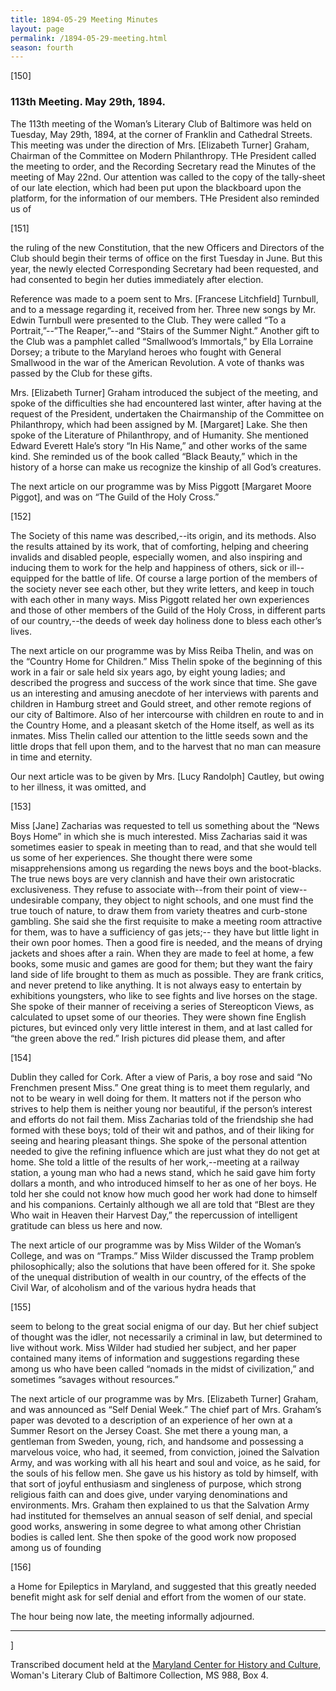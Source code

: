 ```yaml
---
title: 1894-05-29 Meeting Minutes
layout: page
permalink: /1894-05-29-meeting.html
season: fourth
---
```

[150]

### 113th Meeting. May 29th, 1894.

The 113th meeting of the Woman’s Literary Club of Baltimore was held on Tuesday, May 29th, 1894, at the corner of Franklin and Cathedral Streets. This meeting was under the direction of Mrs. [Elizabeth Turner] Graham, Chairman of the Committee on Modern Philanthropy. THe President called the meeting to order, and the Recording Secretary read the Minutes of the meeting of May 22nd. Our attention was called to the copy of the tally-sheet of our late election, which had been put upon the blackboard upon the platform, for the information of our members. THe President also reminded us of

[151]

the ruling of the new Constitution, that the new Officers and Directors of the Club should begin their terms of office on the first Tuesday in June. But this year, the newly elected Corresponding Secretary had been requested, and had consented to begin her duties immediately after election.

Reference was made to a poem sent to Mrs. [Francese Litchfield] Turnbull, and to a message regarding it, received from her. Three new songs by Mr. Edwin Turnbull were presented to the Club. They were called “To a Portrait,”--”The Reaper,”--and “Stairs of the Summer Night.” Another gift to the Club was a pamphlet called “Smallwood’s Immortals,” by Ella Lorraine Dorsey; a tribute to the Maryland heroes who fought with General Smallwood in the war of the American Revolution. A vote of thanks was passed by the Club for these gifts.

Mrs. [Elizabeth Turner] Graham introduced the subject of the meeting, and spoke of the difficulties she had encountered last winter, after having at the request of the President, undertaken the Chairmanship of the Committee on Philanthropy, which had been assigned by M. [Margaret] Lake. She then spoke of the Literature of Philanthropy, and of Humanity. She mentioned Edward Everett Hale’s story “In His Name,” and other works of the same kind. She reminded us of the book called “Black Beauty,” which in the history of a horse can make us recognize the kinship of all God’s creatures.

The next article on our programme was by Miss Piggott [Margaret Moore Piggot], and was on “The Guild of the Holy Cross.”

[152]

The Society of this name was described,--its origin, and its methods. Also the results attained by its work, that of comforting, helping and cheering invalids and disabled people, especially women, and also inspiring and inducing them to work for the help and happiness of others, sick or ill--equipped for the battle of life. Of course a large portion of the members of the society never see each other, but they write letters, and keep in touch with each other in many ways. Miss Piggott related her own experiences and those of other members of the Guild of the Holy Cross, in different parts of our country,--the deeds of week day holiness done to bless each other’s lives.

The next article on our programme was by Miss Reiba Thelin, and was on the “Country Home for Children.” Miss Thelin spoke of the beginning of this work in a fair or sale held six years ago, by eight young ladies; and described the progress and success of the work since that time. She gave us an interesting and amusing anecdote of her interviews with parents and children in Hamburg street and Gould street, and other remote regions of our city of Baltimore. Also of her intercourse with children en route to and in the Country Home, and a pleasant sketch of the Home itself, as well as its inmates. Miss Thelin called our attention to the little seeds sown and the little drops that fell upon them, and to the harvest that no man can measure in time and eternity.

Our next article was to be given by Mrs. [Lucy Randolph] Cautley, but owing to her illness, it was omitted, and

[153]

Miss [Jane] Zacharias was requested to tell us something about the “News Boys Home” in which she is much interested. Miss Zacharias said it was sometimes easier to speak in meeting than to read, and that she would tell us some of her experiences. She thought there were some misapprehensions among us regarding the news boys and the boot-blacks. The true news boys are very clannish and have their own aristocratic exclusiveness. They refuse to associate with--from their point of view--undesirable company, they object to night schools, and one must find the true touch of nature, to draw them from variety theatres and curb-stone gambling. She said she the first requisite to make a meeting room attractive for them, was to have a sufficiency of gas jets;-- they have but little light in their own poor homes. Then a good fire is needed, and the means of drying jackets and shoes after a rain. When they are made to feel at home, a few books, some music and games are good for them; but they want the fairy land side of life brought to them as much as possible. They are frank critics, and never pretend to like anything. It is not always easy to entertain by exhibitions youngsters, who like to see fights and live horses on the stage. She spoke of their manner of receiving a series of Stereopticon Views, as calculated to upset some of our theories. They were shown fine English pictures, but evinced only very little interest in them, and at last called for “the green above the red.” Irish pictures did please them, and after

[154]

Dublin they called for Cork. After a view of Paris, a boy rose and said “No Frenchmen present Miss.” One great thing is to meet them regularly, and not to be weary in well doing for them. It matters not if the person who strives to help them is neither young nor beautiful, if the person’s interest and efforts do not fail them. Miss Zacharias told of the friendship she had formed with these boys; told of their wit and pathos, and of their liking for seeing and hearing pleasant things. She spoke of the personal attention needed to give the refining influence which are just what they do not get at home. She told a little of the results of her work,--meeting at a railway station, a young man who had a news stand, which he said gave him forty dollars a month, and who introduced himself to her as one of her boys. He told her she could not know how much good her work had done to himself and his companions. Certainly although we all are told that “Blest are they Who wait in Heaven their Harvest Day,” the repercussion of intelligent gratitude can bless us here and now.

The next article of our programme was by Miss Wilder of the Woman’s College, and was on “Tramps.” Miss Wilder discussed the Tramp problem philosophically; also the solutions that have been offered for it. She spoke of the unequal distribution of wealth in our country, of the effects of the Civil War, of alcoholism and of the various hydra heads that

[155]

seem to belong to the great social enigma of our day. But her chief subject of thought was the idler, not necessarily a criminal in law, but determined to live without work. Miss Wilder had studied her subject, and her paper contained many items of information and suggestions regarding these among us who have been called “nomads in the midst of civilization,” and sometimes “savages without resources.”

The next article of our programme was by Mrs. [Elizabeth Turner] Graham, and was announced as “Self Denial Week.” The chief part of Mrs. Graham’s paper was devoted to a description of an experience of her own at a Summer Resort on the Jersey Coast. She met there a young man, a gentleman from Sweden, young, rich, and handsome and possessing a marvelous voice, who had, it seemed, from conviction, joined the Salvation Army, and was working with all his heart and soul and voice, as he said, for the souls of his fellow men. She gave us his history as told by himself, with that sort of joyful enthusiasm and singleness of purpose, which strong religious faith can and does give, under varying denominations and environments. Mrs. Graham then explained to us that the Salvation Army had instituted for themselves an annual season of self denial, and special good works, answering in some degree to what among other Christian bodies is called lent. She then spoke of the good work now proposed among us of founding

[156]

a Home for Epileptics in Maryland, and suggested that this greatly needed benefit might ask for self denial and effort from the women of our state.

The hour being now late, the meeting informally adjourned.
<hr>]

Transcribed document held at the [Maryland Center for History and Culture](http://mdhs.org/), Woman's Literary Club of Baltimore Collection, MS 988, Box 4. 